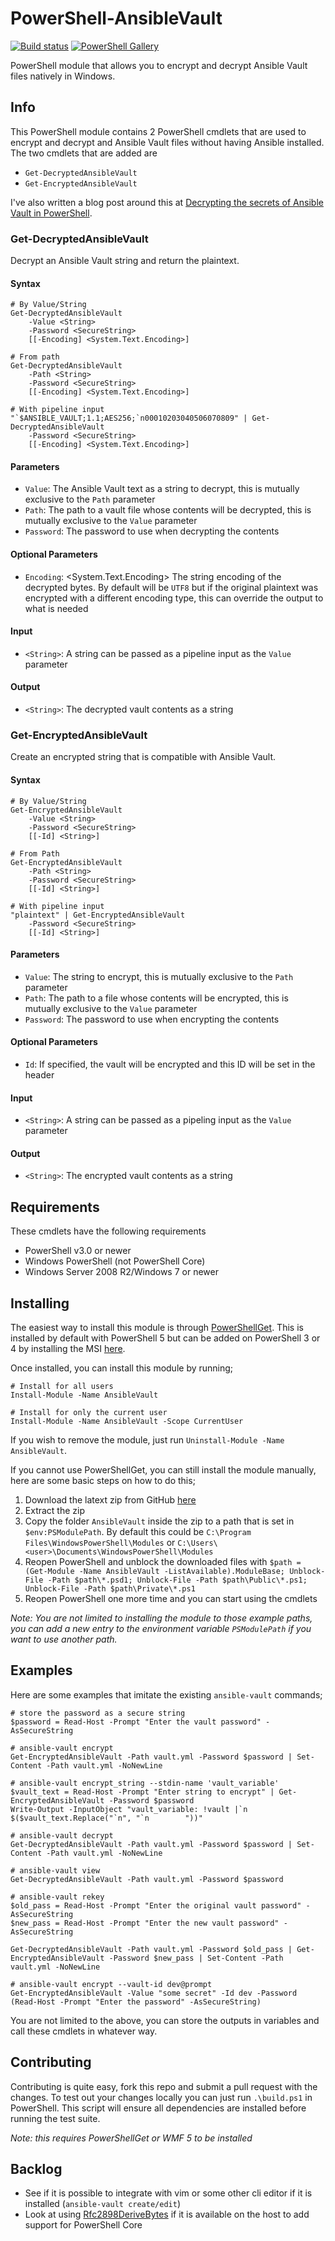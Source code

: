 # PowerShell-AnsibleVault

[![Build status](https://ci.appveyor.com/api/projects/status/1jf9wurhryafa47o?svg=true)](https://ci.appveyor.com/project/jborean93/powershell-ansiblevault)
[![PowerShell Gallery](https://img.shields.io/powershellgallery/dt/AnsibleVault.svg)](https://www.powershellgallery.com/packages/AnsibleVault)

PowerShell module that allows you to encrypt and decrypt Ansible Vault files
natively in Windows.

## Info

This PowerShell module contains 2 PowerShell cmdlets that are used to encrypt
and decrypt and Ansible Vault files without having Ansible installed. The two
cmdlets that are added are

* `Get-DecryptedAnsibleVault`
* `Get-EncryptedAnsibleVault`

I've also written a blog post around this at
[Decrypting the secrets of Ansible Vault in PowerShell](https://www.bloggingforlogging.com/2018/05/20/decrypting-the-secrets-of-ansible-vault-in-powershell/).

### Get-DecryptedAnsibleVault

Decrypt an Ansible Vault string and return the plaintext.

#### Syntax

```
# By Value/String
Get-DecryptedAnsibleVault
    -Value <String>
    -Password <SecureString>
    [[-Encoding] <System.Text.Encoding>]

# From path
Get-DecryptedAnsibleVault
    -Path <String>
    -Password <SecureString>
    [[-Encoding] <System.Text.Encoding>]

# With pipeline input
"`$ANSIBLE_VAULT;1.1;AES256;`n00010203040506070809" | Get-DecryptedAnsibleVault
    -Password <SecureString>
    [[-Encoding] <System.Text.Encoding>]
```

#### Parameters

* `Value`: <String> The Ansible Vault text as a string to decrypt, this is mutually exclusive to the `Path` parameter
* `Path`: <String> The path to a vault file whose contents will be decrypted, this is mutually exclusive to the `Value` parameter
* `Password`: <SecureString> The password to use when decrypting the contents

#### Optional Parameters

* `Encoding`: <System.Text.Encoding> The string encoding of the decrypted bytes. By default will be `UTF8` but if the original plaintext was encrypted with a different encoding type, this can override the output to what is needed

#### Input

* `<String>`: A string can be passed as a pipeline input as the `Value` parameter

#### Output

* `<String>`: The decrypted vault contents as a string

### Get-EncryptedAnsibleVault

Create an encrypted string that is compatible with Ansible Vault.

#### Syntax

```
# By Value/String
Get-EncryptedAnsibleVault
    -Value <String>
    -Password <SecureString>
    [[-Id] <String>]

# From Path
Get-EncryptedAnsibleVault
    -Path <String>
    -Password <SecureString>
    [[-Id] <String>]

# With pipeline input
"plaintext" | Get-EncryptedAnsibleVault
    -Password <SecureString>
    [[-Id] <String>]
```

#### Parameters

* `Value`: <String> The string to encrypt, this is mutually exclusive to the `Path` parameter
* `Path`: <String> The path to a file whose contents will be encrypted, this is mutually exclusive to the `Value` parameter
* `Password`: <SecureString> The password to use when encrypting the contents

#### Optional Parameters

* `Id`: <String> If specified, the vault will be encrypted and this ID will be set in the header

#### Input

* `<String>`: A string can be passed as a pipeling input as the `Value` parameter

#### Output

* `<String>`: The encrypted vault contents as a string


## Requirements

These cmdlets have the following requirements

* PowerShell v3.0 or newer
* Windows PowerShell (not PowerShell Core)
* Windows Server 2008 R2/Windows 7 or newer


## Installing

The easiest way to install this module is through
[PowerShellGet](https://docs.microsoft.com/en-us/powershell/gallery/overview).
This is installed by default with PowerShell 5 but can be added on PowerShell
3 or 4 by installing the MSI [here](https://www.microsoft.com/en-us/download/details.aspx?id=51451).

Once installed, you can install this module by running;

```
# Install for all users
Install-Module -Name AnsibleVault

# Install for only the current user
Install-Module -Name AnsibleVault -Scope CurrentUser
```

If you wish to remove the module, just run
`Uninstall-Module -Name AnsibleVault`.

If you cannot use PowerShellGet, you can still install the module manually,
here are some basic steps on how to do this;

1. Download the latext zip from GitHub [here](https://github.com/jborean93/PowerShell-AnsibleVault/releases/latest)
2. Extract the zip
3. Copy the folder `AnsibleVault` inside the zip to a path that is set in `$env:PSModulePath`. By default this could be `C:\Program Files\WindowsPowerShell\Modules` or `C:\Users\<user>\Documents\WindowsPowerShell\Modules`
4. Reopen PowerShell and unblock the downloaded files with `$path = (Get-Module -Name AnsibleVault -ListAvailable).ModuleBase; Unblock-File -Path $path\*.psd1; Unblock-File -Path $path\Public\*.ps1; Unblock-File -Path $path\Private\*.ps1`
5. Reopen PowerShell one more time and you can start using the cmdlets

_Note: You are not limited to installing the module to those example paths, you can add a new entry to the environment variable `PSModulePath` if you want to use another path._


## Examples

Here are some examples that imitate the existing `ansible-vault` commands;

```
# store the password as a secure string
$password = Read-Host -Prompt "Enter the vault password" -AsSecureString

# ansible-vault encrypt
Get-EncryptedAnsibleVault -Path vault.yml -Password $password | Set-Content -Path vault.yml -NoNewLine

# ansible-vault encrypt_string --stdin-name 'vault_variable'
$vault_text = Read-Host -Prompt "Enter string to encrypt" | Get-EncryptedAnsibleVault -Password $password
Write-Output -InputObject "vault_variable: !vault |`n        $($vault_text.Replace("`n", "`n        "))"

# ansible-vault decrypt
Get-DecryptedAnsibleVault -Path vault.yml -Password $password | Set-Content -Path vault.yml -NoNewLine

# ansible-vault view
Get-DecryptedAnsibleVault -Path vault.yml -Password $password

# ansible-vault rekey
$old_pass = Read-Host -Prompt "Enter the original vault password" -AsSecureString
$new_pass = Read-Host -Prompt "Enter the new vault password" -AsSecureString

Get-DecryptedAnsibleVault -Path vault.yml -Password $old_pass | Get-EncryptedAnsibleVault -Password $new_pass | Set-Content -Path vault.yml -NoNewLine

# ansible-vault encrypt --vault-id dev@prompt
Get-EncryptedAnsibleVault -Value "some secret" -Id dev -Password (Read-Host -Prompt "Enter the password" -AsSecureString)
```

You are not limited to the above, you can store the outputs in variables and
call these cmdlets in whatever way.

## Contributing

Contributing is quite easy, fork this repo and submit a pull request with the
changes. To test out your changes locally you can just run `.\build.ps1` in
PowerShell. This script will ensure all dependencies are installed before
running the test suite.

_Note: this requires PowerShellGet or WMF 5 to be installed_


## Backlog

* See if it is possible to integrate with vim or some other cli editor if it is installed (`ansible-vault create/edit`)
* Look at using [Rfc2898DeriveBytes](https://msdn.microsoft.com/en-us/library/system.security.cryptography.rfc2898derivebytes(v=vs.110).aspx) if it is available on the host to add support for PowerShell Core
